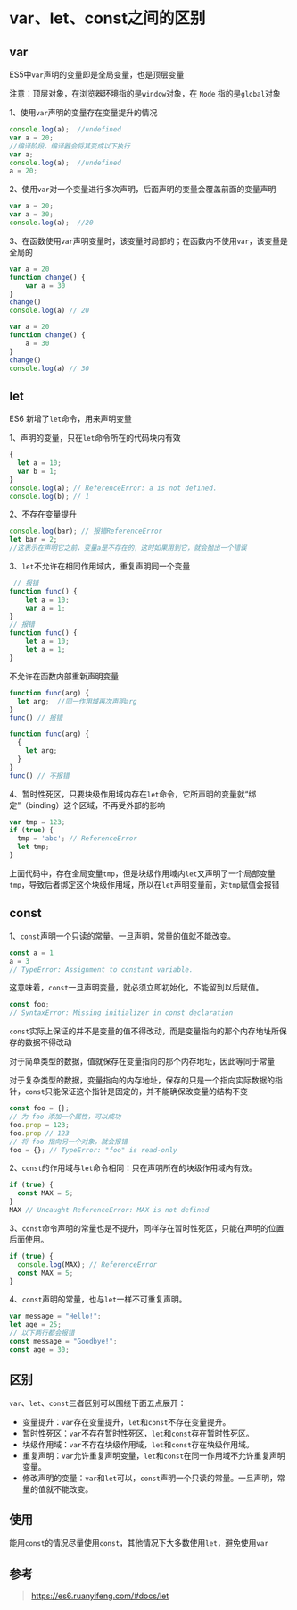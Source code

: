 # var、let、const之间的区别

## var

ES5中`var`声明的变量即是全局变量，也是顶层变量

注意：顶层对象，在浏览器环境指的是`window`对象，在 `Node` 指的是`global`对象

1、使用`var`声明的变量存在变量提升的情况

```js
console.log(a);  //undefined
var a = 20;
//编译阶段，编译器会将其变成以下执行
var a;
console.log(a);  //undefined
a = 20;
```

2、使用`var`对一个变量进行多次声明，后面声明的变量会覆盖前面的变量声明

```js
var a = 20;
var a = 30;
console.log(a);  //20
```

3、在函数使用`var`声明变量时，该变量时局部的；在函数内不使用`var`，该变量是全局的

```js
var a = 20
function change() {
    var a = 30
}
change()
console.log(a) // 20 
```

```js
var a = 20
function change() {
    a = 30
}
change()
console.log(a) // 30 
```

## let

ES6 新增了`let`命令，用来声明变量

1、声明的变量，只在`let`命令所在的代码块内有效

```js
{
  let a = 10;
  var b = 1;
}
console.log(a); // ReferenceError: a is not defined.
console.log(b); // 1
```

2、不存在变量提升

```js
console.log(bar); // 报错ReferenceError
let bar = 2;
//这表示在声明它之前，变量a是不存在的，这时如果用到它，就会抛出一个错误
```

3、`let`不允许在相同作用域内，重复声明同一个变量

```js
 // 报错
function func() {
    let a = 10;
    var a = 1;
}
// 报错
function func() {
    let a = 10;
    let a = 1;
}
```

不允许在函数内部重新声明变量

```js
function func(arg) {
  let arg;  //同一作用域再次声明arg
}
func() // 报错

function func(arg) {
  {
    let arg;
  }
}
func() // 不报错
```

4、暂时性死区，只要块级作用域内存在`let`命令，它所声明的变量就“绑定”（binding）这个区域，不再受外部的影响

```js
var tmp = 123;
if (true) {
  tmp = 'abc'; // ReferenceError
  let tmp;
}
```

上面代码中，存在全局变量`tmp`，但是块级作用域内`let`又声明了一个局部变量`tmp`，导致后者绑定这个块级作用域，所以在`let`声明变量前，对`tmp`赋值会报错

## const

1、`const`声明一个只读的常量。一旦声明，常量的值就不能改变。

```js
const a = 1
a = 3
// TypeError: Assignment to constant variable.
```

这意味着，`const`一旦声明变量，就必须立即初始化，不能留到以后赋值。

```js
const foo;
// SyntaxError: Missing initializer in const declaration
```

`const`实际上保证的并不是变量的值不得改动，而是变量指向的那个内存地址所保存的数据不得改动

对于简单类型的数据，值就保存在变量指向的那个内存地址，因此等同于常量

对于复杂类型的数据，变量指向的内存地址，保存的只是一个指向实际数据的指针，`const`只能保证这个指针是固定的，并不能确保改变量的结构不变

```js
const foo = {};
// 为 foo 添加一个属性，可以成功
foo.prop = 123;
foo.prop // 123
// 将 foo 指向另一个对象，就会报错
foo = {}; // TypeError: "foo" is read-only
```

2、`const`的作用域与`let`命令相同：只在声明所在的块级作用域内有效。

```js
if (true) {
  const MAX = 5;
}
MAX // Uncaught ReferenceError: MAX is not defined
```

3、`const`命令声明的常量也是不提升，同样存在暂时性死区，只能在声明的位置后面使用。

```js
if (true) {
  console.log(MAX); // ReferenceError
  const MAX = 5;
}
```

4、`const`声明的常量，也与`let`一样不可重复声明。

```js
var message = "Hello!";
let age = 25;
// 以下两行都会报错
const message = "Goodbye!";
const age = 30;
```

## 区别

`var`、`let`、`const`三者区别可以围绕下面五点展开：

- 变量提升：`var`存在变量提升，`let`和`const`不存在变量提升。
- 暂时性死区：`var`不存在暂时性死区，`let`和`const`存在暂时性死区。
- 块级作用域：`var`不存在块级作用域，`let`和`const`存在块级作用域。
- 重复声明：`var`允许重复声明变量，`let`和`const`在同一作用域不允许重复声明变量。
- 修改声明的变量：`var`和`let`可以，`const`声明一个只读的常量。一旦声明，常量的值就不能改变。

## 使用

能用`const`的情况尽量使用`const`，其他情况下大多数使用`let`，避免使用`var`

## 参考

>https://es6.ruanyifeng.com/#docs/let
